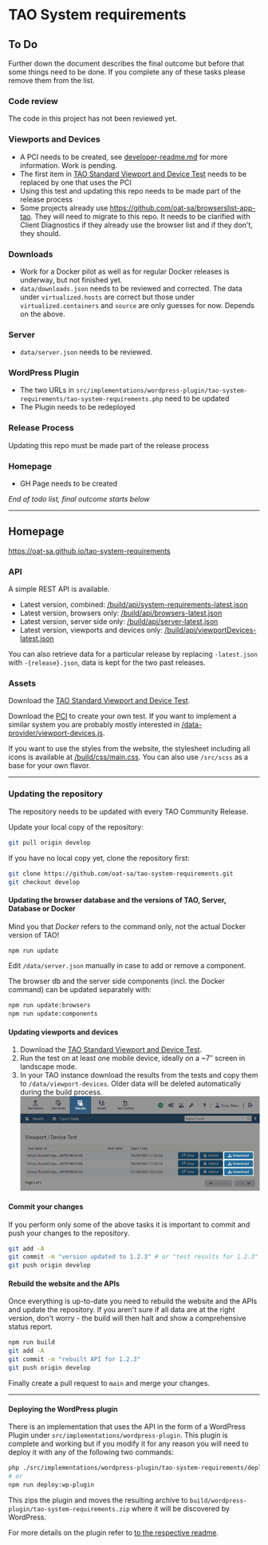 # TAO System requirements


## To Do
Further down the document describes the final outcome but before that some things need to be done. If you complete any of these tasks please remove them from the list.

### Code review
The code in this project has not been reviewed yet.

### Viewports and Devices
- A PCI needs to be created, see [developer-readme.md](/src/pci/developer-readme.md) for more information. Work is pending.
- The first item in [TAO Standard Viewport and Device Test](assets/test/tao-vd-test.zip) needs to be replaced by one that uses the PCI
- Using this test and updating this repo needs to be made part of the release process
- Some projects already use https://github.com/oat-sa/browserslist-app-tao. They will need to migrate to this repo. It needs to be clarified with Client Diagnostics if they already use the browser list and if they don't, they should.

### Downloads
- Work for a Docker pilot as well as for regular Docker releases is underway, but not finished yet. 
- `data/downloads.json` needs to be reviewed and corrected. The data under `virtualized.hosts` are correct but those under `virtualized.containers` and `source` are only guesses for now. Depends on the above.

### Server 
- `data/server.json` needs to be reviewed.

### WordPress Plugin
- The two URLs in `src/implementations/wordpress-plugin/tao-system-requirements/tao-system-requirements.php` need to be updated
- The Plugin needs to be redeployed

### Release Process
Updating this repo must be made part of the release process

### Homepage
- GH Page needs to be created


_End of todo list, final outcome starts below_

---

## Homepage


https://oat-sa.github.io/tao-system-requirements

### API 
A simple REST API is available.

- Latest version, combined: [/build/api/system-requirements-latest.json](https://oat-sa.github.io/tao-system-requirements/build/api/system-requirements-latest.json)
- Latest version, browsers only: [/build/api/browsers-latest.json](https://oat-sa.github.io/tao-system-requirements/build/api/browsers-latest.json)  
- Latest version, server side only: [/build/api/server-latest.json](https://oat-sa.github.io/tao-system-requirements/build/api/server-latest.json)  
- Latest version, viewports and devices only: [/build/api/viewportDevices-latest.json](https://oat-sa.github.io/tao-system-requirements/build/api/viewportDevices-latest.json)

You can also retrieve data for a particular release by replacing `-latest.json` with `-{release}.json`, data is kept for the two past releases. 

### Assets 


Download the [TAO Standard Viewport and Device Test](assets/test/tao-vd-test.zip).

Download the [PCI](assets/pci/taoenvinfo.zip) to create your own test. If you want to implement a similar system you are probably mostly interested in [/data-provider/viewport-devices.js](data-provider/viewport-devices.js).

If you want to use the styles from the website, the stylesheet including all icons is available at [/build/css/main.css](build/css/main.css). You can also use `/src/scss` as a base for your own flavor.

---

### Updating the repository
The repository needs to be updated with every TAO Community Release.

Update your local copy of the repository:

```bash 
git pull origin develop
```

If you have no local copy yet, clone the repository first:

```bash
git clone https://github.com/oat-sa/tao-system-requirements.git
git checkout develop
```

#### Updating the browser database and the versions of TAO, Server, Database or Docker
Mind you that _Docker_ refers to the command only, not the actual Docker version of TAO!

```bash
npm run update
```
Edit `/data/server.json` manually in case to add or remove a component. 

The browser db and the server side components (incl. the Docker command) can be updated separately with:
```bash
npm run update:browsers
npm run update:components
```

#### Updating viewports and devices

1. Download the [TAO Standard Viewport and Device Test](assets/test/tao-vd-test.zip). 
2. Run the test on at least one mobile device, ideally on a ~7″ screen in landscape mode.
3. In your TAO instance download the results from the tests and copy them to `/data/viewport-devices`. Older data will be deleted automatically during the build process. ![Download](assets/media/download.png)

#### Commit your changes
If you perform only some of the above tasks it is important to commit and push your changes to the repository.
```bash
git add -A
git commit -m "version updated to 1.2.3" # or "test results for 1.2.3"
git push origin develop
``` 

#### Rebuild the website and the APIs
Once everything is up-to-date you need to rebuild the website and the APIs and update the repository. If you aren't sure if all data are at the right version, don't worry - the build will then halt and show a comprehensive status report.

```bash
npm run build
git add -A
git commit -m "rebuilt API for 1.2.3"
git push origin develop
```

Finally create a pull request to `main` and merge your changes.

---
#### Deploying the WordPress plugin
There is an implementation that uses the API in the form of a WordPress Plugin under `src/implementations/wordpress-plugin`. This plugin is complete and working but if you modify it for any reason you will need to deploy it with any of the following two commands:
```bash 
php ./src/implementations/wordpress-plugin/tao-system-requirements/deploy.php
# or
npm run deploy:wp-plugin
``` 
This zips the plugin and moves the resulting archive to `build/wordpress-plugin/tao-system-requirements.zip` where it will be discovered by WordPress.

For more details on the plugin refer to [to the respective readme](src/implementations/wordpress-plugin/tao-system-requirements/readme.md).
